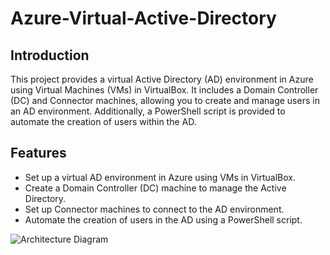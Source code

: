 # Azure-Virtual-Active-Directory
## Introduction

This project provides a virtual Active Directory (AD) environment in Azure using Virtual Machines (VMs) in VirtualBox. It includes a Domain Controller (DC) and Connector machines, allowing you to create and manage users in an AD environment. Additionally, a PowerShell script is provided to automate the creation of users within the AD.

## Features

- Set up a virtual AD environment in Azure using VMs in VirtualBox.
- Create a Domain Controller (DC) machine to manage the Active Directory.
- Set up Connector machines to connect to the AD environment.
- Automate the creation of users in the AD using a PowerShell script.

![Architecture Diagram](https://i.imgur.com/5LEsD53.png)
